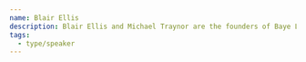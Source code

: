 ```yaml
---
name: Blair Ellis
description: Blair Ellis and Michael Traynor are the founders of Baye Labs. Michael specializes in artificial intelligence, and Blair’s background is in psychology and neuroscience and hearing healthcare. Both are scientifically minded, and focused on creating evidence-based learning systems that make complex information more accessible. They also aim to make the learning process fun and engaging for users.
tags:
  - type/speaker
---
```

